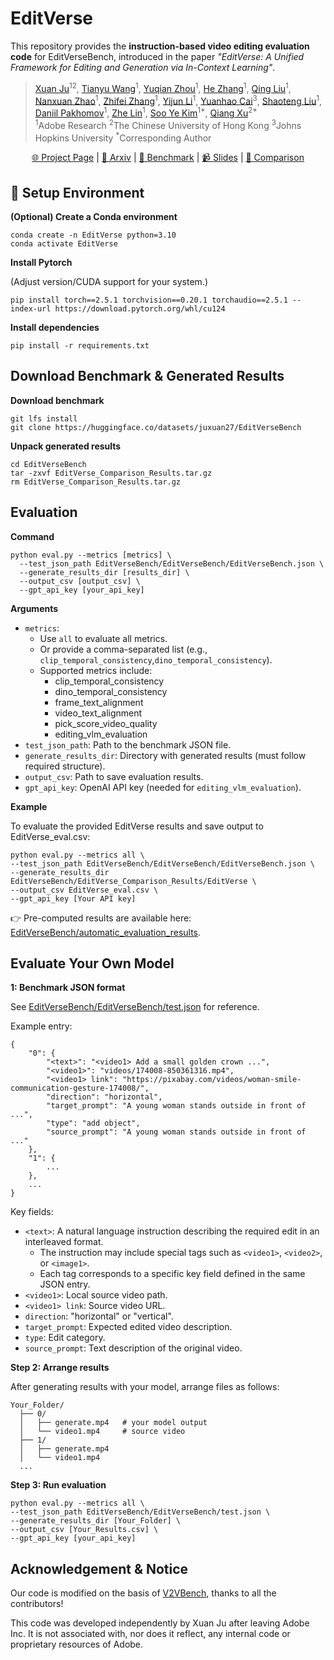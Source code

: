 # EditVerse


This repository provides the **instruction-based video editing evaluation code** for EditVerseBench, introduced in the paper *"EditVerse: A Unified Framework for Editing and Generation via In-Context Learning"*.


> [Xuan Ju](https://juxuan27.github.io/)<sup>12</sup>, [Tianyu Wang](https://scholar.google.com/citations?user=yRwZIN8AAAAJ&hl=zh-CN)<sup>1</sup>, [Yuqian Zhou](https://yzhouas.github.io/)<sup>1</sup>, [He Zhang](https://sites.google.com/site/hezhangsprinter)<sup>1</sup>, [Qing Liu](https://qliu24.github.io/)<sup>1</sup>, [Nanxuan Zhao](https://www.nxzhao.com/)<sup>1</sup>, [Zhifei Zhang](https://zzutk.github.io/)<sup>1</sup>, [Yijun Li](https://yijunmaverick.github.io/)<sup>1</sup>, [Yuanhao Cai](https://caiyuanhao1998.github.io/)<sup>3</sup>, [Shaoteng Liu](https://www.shaotengliu.com/)<sup>1</sup>, [Daniil Pakhomov](https://scholar.google.com/citations?user=UI10l34AAAAJ&hl=en)<sup>1</sup>, [Zhe Lin](https://sites.google.com/site/zhelin625/)<sup>1</sup>, [Soo Ye Kim](https://sites.google.com/view/sooyekim)<sup>1*</sup>, [Qiang Xu](https://cure-lab.github.io/)<sup>2*</sup><br>
> <sup>1</sup>Adobe Research <sup>2</sup>The Chinese University of Hong Kong <sup>3</sup>Johns Hopkins University <sup>*</sup>Corresponding Author


<p align="center">
  <a href="http://editverse.s3-website-us-east-1.amazonaws.com/">🌐 Project Page</a> |
  <a href="https://arxiv.org/abs/2509.20360">📜 Arxiv</a> |
  <a href="https://huggingface.co/datasets/sooyek/EditVerseBench">🤗 Benchmark</a> |
  <a href="https://docs.google.com/presentation/d/1dBg3lZDFa8mRRIrOVEU_xDgzedufbwzr/edit?usp=sharing&ouid=100286465794673637256&rtpof=true&sd=true">📹 Slides</a> |
  <a href="http://editverse.s3-website-us-east-1.amazonaws.com/comparison.html">👀 Comparison</a>
</p>



## 🚀 Setup Environment

**(Optional) Create a Conda environment**

```
conda create -n EditVerse python=3.10
conda activate EditVerse
```

**Install Pytorch** 

(Adjust version/CUDA support for your system.)

```
pip install torch==2.5.1 torchvision==0.20.1 torchaudio==2.5.1 --index-url https://download.pytorch.org/whl/cu124
```

**Install dependencies**

```
pip install -r requirements.txt
```


## Download Benchmark & Generated Results

**Download benchmark**

```
git lfs install
git clone https://huggingface.co/datasets/juxuan27/EditVerseBench
```

**Unpack generated results**

```
cd EditVerseBench
tar -zxvf EditVerse_Comparison_Results.tar.gz
rm EditVerse_Comparison_Results.tar.gz
```


## Evaluation

**Command**

```
python eval.py --metrics [metrics] \
  --test_json_path EditVerseBench/EditVerseBench/EditVerseBench.json \
  --generate_results_dir [results_dir] \
  --output_csv [output_csv] \
  --gpt_api_key [your_api_key]
```

**Arguments**

- `metrics`: 
    - Use `all` to evaluate all metrics.
    - Or provide a comma-separated list (e.g., `clip_temporal_consistency`,`dino_temporal_consistency`).
    - Supported metrics include:
        - clip_temporal_consistency
        - dino_temporal_consistency
        - frame_text_alignment
        - video_text_alignment
        - pick_score_video_quality
        - editing_vlm_evaluation
- `test_json_path`: Path to the benchmark JSON file.
- `generate_results_dir`: Directory with generated results (must follow required structure).
- `output_csv`: Path to save evaluation results.
- `gpt_api_key`: OpenAI API key (needed for `editing_vlm_evaluation`).


**Example**

To evaluate the provided EditVerse results and save output to EditVerse_eval.csv:

```
python eval.py --metrics all \
--test_json_path EditVerseBench/EditVerseBench/EditVerseBench.json \
--generate_results_dir EditVerseBench/EditVerse_Comparison_Results/EditVerse \
--output_csv EditVerse_eval.csv \
--gpt_api_key [Your API key]
```

👉 Pre-computed results are available here: [EditVerseBench/automatic_evaluation_results](https://huggingface.co/datasets/juxuan27/EditVerseBench/tree/main/automatic_evaluation_results).



## Evaluate Your Own Model

**1: Benchmark JSON format**

See [EditVerseBench/EditVerseBench/test.json](https://huggingface.co/datasets/sooyek/EditVerseBench/blob/main/EditVerseBench/EditVerseBench.json) for reference.

Example entry:

```
{
    "0": {
        "<text>": "<video1> Add a small golden crown ...",
        "<video1>": "videos/174008-850361316.mp4",
        "<video1> link": "https://pixabay.com/videos/woman-smile-communication-gesture-174008/",
        "direction": "horizontal",
        "target_prompt": "A young woman stands outside in front of ...",
        "type": "add object",
        "source_prompt": "A young woman stands outside in front of ..."
    },
    "1": {
        ...
    },
    ...
}
```
Key fields:
- `<text>`: A natural language instruction describing the required edit in an interleaved format.
  - The instruction may include special tags such as `<video1>`, `<video2>`, or `<image1>`.
  - Each tag corresponds to a specific key field defined in the same JSON entry.
- `<video1>`: Local source video path.
- `<video1> link`: Source video URL.
- `direction`: "horizontal" or "vertical".
- `target_prompt`: Expected edited video description.
- `type`: Edit category.
- `source_prompt`: Text description of the original video.

**Step 2: Arrange results**

After generating results with your model, arrange files as follows:

```
Your_Folder/
  ├── 0/
  │   ├── generate.mp4   # your model output
  │   └── video1.mp4     # source video
  ├── 1/
  │   ├── generate.mp4
  │   └── video1.mp4
  ...
```

**Step 3: Run evaluation**

```
python eval.py --metrics all \
--test_json_path EditVerseBench/EditVerseBench/test.json \
--generate_results_dir [Your_Folder] \
--output_csv [Your_Results.csv] \
--gpt_api_key [your_api_key]

```

## Acknowledgement & Notice

Our code is modified on the basis of [V2VBench](https://github.com/wenhao728/awesome-diffusion-v2v), thanks to all the contributors!

This code was developed independently by Xuan Ju after leaving Adobe Inc. It is not associated with, nor does it reflect, any internal code or proprietary resources of Adobe.